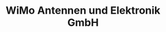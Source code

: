 ---
title: "WiMo Antennen und Elektronik GmbH"
url: /herxheim/wimo-antennen-und-elektronik-gmbh/
shop: Radiotechnik
---